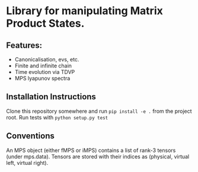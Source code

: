 # Library for manipulating Matrix Product States.

## Features:
 - Canonicalisation, evs, etc.
 - Finite and infinite chain
 - Time evolution via TDVP
 - MPS lyapunov spectra

## Installation Instructions
Clone this repository somewhere and run 
`pip install -e .` from the project root.
Run tests with 
`python setup.py test`

## Conventions
An MPS object (either fMPS or iMPS) contains a list of rank-3 tensors (under mps.data).
Tensors are stored with their indices as (physical, virtual left, virtual right).
